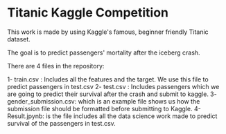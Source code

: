 # Titanic Kaggle Competition

This work is made by using Kaggle's famous, beginner friendly Titanic dataset.

The goal is to predict passengers' mortality after the iceberg crash.

There are 4 files in the repository:

1- train.csv : Includes all the features and the target. We use this file to predict passengers in test.csv
2- test.csv : Includes passengers which we are going to predict their survival after the crash and submit to kaggle. 
3- gender_submission.csv: which is an example file shows us how the submission file should be formatted before submitting to Kaggle.
4- Result.jpynb: is the file includes all the data science work made to predict survival of the passengers in test.csv.

